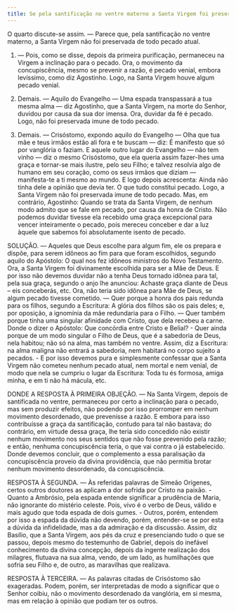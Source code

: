 ```yaml
---
title: Se pela santificação no ventre materno a Santa Virgem foi preservada de todo pecado atual
---
```


O quarto discute-se assim. — Parece que, pela santificação no ventre materno, a Santa Virgem não foi preservada de todo pecado atual.  

1. — Pois, como se disse, depois da primeira purificação, permaneceu na Virgem a inclinação para o pecado. Ora, o movimento da concupiscência, mesmo se prevenir a razão, é pecado venial, embora levíssimo, como diz Agostinho. Logo, na Santa Virgem houve algum pecado venial.  

2. Demais. — Aquilo do Evangelho — Uma espada transpassará a tua mesma alma — diz Agostinho, que a Santa Virgem, na morte do Senhor, duvidou por causa da sua dor imensa. Ora, duvidar da fé é pecado. Logo, não foi preservada imune de todo pecado.  

3. Demais. — Crisóstomo, expondo aquilo do Evangelho — Olha que tua mãe e teus irmãos estão ali fora e te buscam — diz: É manifesto que só por vanglória o faziam. E aquele outro lugar do Evangelho — não tem vinho — diz o mesmo Crisóstomo, que ela queria assim fazer-lhes uma graça e tornar-se mais ilustre, pelo seu Filho; e talvez resolvia algo de humano em seu coração, como os seus irmãos que diziam — manifesta-te a ti mesmo ao mundo. E logo depois acrescenta: Ainda não tinha dele a opinião que devia ter. O que tudo constitui pecado. Logo, a Santa Virgem não foi preservada imune de todo pecado.  Mas, em contrário, Agostinho: Quando se trata da Santa Virgem, de nenhum modo admito que se fale em pecado, por causa da honra de Cristo. Não podemos duvidar tivesse ela recebido uma graça excepcional para vencer inteiramente o pecado, pois mereceu conceber e dar a luz àquele que sabemos foi absolutamente isento de pecado.  

SOLUÇÃO. — Aqueles que Deus escolhe para algum fim, ele os prepara e dispõe, para serem idôneos ao fim para que foram escolhidos, segundo aquilo do Apóstolo: O qual nos fez idôneos ministros do Novo Testamento. Ora, a Santa Virgem foi divinamente escolhida para ser a Mãe de Deus. E por isso não devemos duvidar não a tenha Deus tornado idônea para tal, pela sua graça, segundo o anjo lhe anunciou: Achaste graça diante de Deus – eis conceberás, etc. Ora, não teria sido idônea para Mãe de Deus, se algum pecado tivesse cometido. — Quer porque a honra dos pais redunda para os filhos, segundo a Escritura: A glória dos filhos são os pais deles; e, por oposição, a ignomínia da mãe redundaria para o Filho. — Quer também porque tinha uma singular afinidade com Cristo, que dela recebeu a carne. Donde o dizer o Apóstolo: Que concórdia entre Cristo e Belial? - Quer ainda porque de um modo singular o Filho de Deus, que é a sabedoria de Deus, nela habitou; não só na alma, mas também no ventre. Assim, diz a Escritura: na alma maligna não entrará a sabedoria, nem habitará no corpo sujeito a pecados. - E por isso devemos pura e simplesmente confessar que a Santa Virgem não cometeu nenhum pecado atual, nem mortal e nem venial, de modo que nela se cumpriu o lugar da Escritura: Toda tu és formosa, amiga minha, e em ti não há mácula, etc.  

DONDE A RESPOSTA À PRIMEIRA OBJEÇÃO. — Na Santa Virgem, depois de santificada no ventre, permaneceu por certo a inclinação para o pecado, mas sem produzir efeitos, não podendo por isso prorromper em nenhum movimento desordenado, que prevenisse a razão. E embora para isso contribuísse a graça da santificação, contudo para tal não bastava; do contrário, em virtude dessa graça, lhe teria sido concedido não existir nenhum movimento nos seus sentidos que não fosse prevenido pela razão; e então, nenhuma concupiscência teria, o que vai contra o já estabelecido. Donde devemos concluir, que o complemento a essa paralisação da concupiscência proveio da divina providência, que não permitia brotar nenhum movimento desordenado, da concupiscência.  

RESPOSTA À SEGUNDA. — Às referidas palavras de Simeão Orígenes, certos outros doutores as aplicam a dor sofrida por Cristo na paixão. - Quanto a Ambrósio, pela espada entende significar a prudência de Maria, não ignorante do mistério celeste. Pois, vivo é o verbo de Deus, válido e mais agudo que toda espada de dois gumes. - Outros, porém, entendem por isso a espada da dúvida não devendo, porém, entender-se se por esta a dúvida da infidelidade, mas a da admiração e da discussão. Assim, diz Basílio, que a Santa Virgem, aos pés da cruz e presenciando tudo o que se passou, depois mesmo do testemunho de Gabriel, depois do inefável conhecimento da divina concepção, depois da ingente realização dos milagres, flutuava na sua alma, vendo, de um lado, as humilhações que sofria seu Filho e, de outro, as maravilhas que realizava.  

RESPOSTA À TERCEIRA. — As palavras citadas de Crisóstomo são exageradas. Podem, porém, ser interpretadas de modo a significar que o Senhor coibiu, não o movimento desordenado da vanglória, em si mesma, mas em relação à opinião que podiam ter os outros.